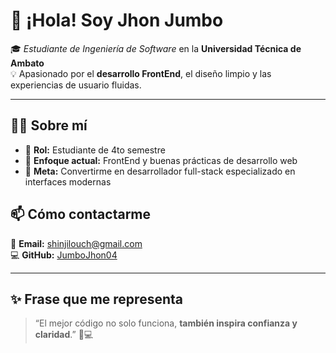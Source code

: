 # 👋 ¡Hola! Soy **Jhon Jumbo**

🎓 *Estudiante de Ingeniería de Software* en la **Universidad Técnica de Ambato**  
💡 Apasionado por el **desarrollo FrontEnd**, el diseño limpio y las experiencias de usuario fluidas.  

---

## 🧑‍💻 Sobre mí
- 🎯 **Rol:** Estudiante de 4to semestre  
- 🚀 **Enfoque actual:** FrontEnd y buenas prácticas de desarrollo web  
- 💭 **Meta:** Convertirme en desarrollador full-stack especializado en interfaces modernas  


## 📫 Cómo contactarme  
📧 **Email:** [shinjilouch@gmail.com](mailto:shinjilouch@gmail.com)  
💻 **GitHub:** [JumboJhon04](https://github.com/JumboJhon04)  

---

## ✨ Frase que me representa  
> “El mejor código no solo funciona, **también inspira confianza y claridad**.” 🧠💻  

